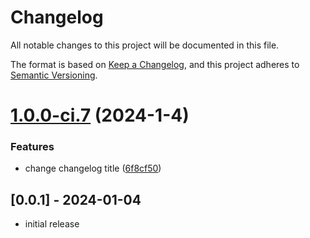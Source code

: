 # Changelog

All notable changes to this project will be documented in this file.

The format is based on [Keep a Changelog](https://keepachangelog.com/en/1.0.0/),
and this project adheres to [Semantic Versioning](https://semver.org/spec/v2.0.0.html).


# [1.0.0-ci.7](https://gitlab.laas.fr/rgodet1/tyr/compare/v1.0.0-ci.6...v1.0.0-ci.7) (2024-1-4)


### Features

* change changelog title ([6f8cf50](https://gitlab.laas.fr/rgodet1/tyr/commit/6f8cf5056b2f0ca9939f08caa010e690beade9f1))

## [0.0.1] - 2024-01-04

- initial release
